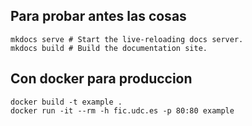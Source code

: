 ## Para probar antes las cosas

```
mkdocs serve # Start the live-reloading docs server.
mkdocs build # Build the documentation site.
```

## Con docker para produccion

```
docker build -t example .   
docker run -it --rm -h fic.udc.es -p 80:80 example 
```
